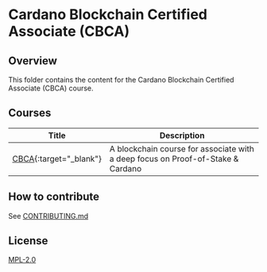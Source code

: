 # Cardano Blockchain Certified Associate (CBCA)

## Overview

This folder contains the content for the Cardano Blockchain Certified Associate (CBCA) course. 

## Courses

| Title                        | Description                                                                     |
| ---                          | ---                                                                             |
| [CBCA](https://academy.cardanofoundation.org){:target="_blank"}| A blockchain course for associate with a deep focus on Proof-of-Stake & Cardano |


## How to contribute

See [CONTRIBUTING.md](./CONTRIBUTING.md)

## License

[MPL-2.0](./LICENSE)








